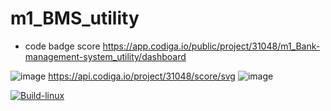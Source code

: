 # m1_BMS_utility
* code badge score
https://app.codiga.io/public/project/31048/m1_Bank-management-system_utility/dashboard

![image](https://user-images.githubusercontent.com/63460090/153709323-4a08990c-9ffe-4e95-9429-3caa41fe8d37.png)
https://api.codiga.io/project/31048/score/svg
![image](https://user-images.githubusercontent.com/63460090/153709381-f038ebff-037f-4fd6-910b-d61e40eb3547.png)

[![Build-linux](https://github.com/sahith0293/m1_Bank-management-system_utility/actions/workflows/linux.yml/badge.svg)](https://github.com/sahith0293/m1_Bank-management-system_utility/actions/workflows/linux.yml)
